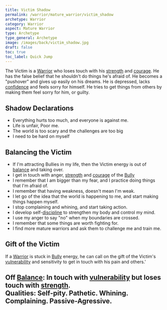 ```yaml
---
title: Victim Shadow
permalink: /warrior/mature_warrior/victim_shadow
archetype: Warrior
category: Warrior
aspect: Mature Warrior
type: Archetype
type_general: Archetype
image: /images/back/victim_shadow.jpg
draft: false
toc: true
toc_label: Quick Jump
---
```

 The Victim is a [Warrior](/warrior/mature_warrior) who loses touch with his [strength](/warrior/mature_warrior/strength) and [courage](/warrior/spirit/rebel/courage). He has the false belief that he shouldn't do things he's afraid of. He becomes a "pushover" and gives up easily on his dreams. He is depressed, lacks [confidence](/magician/heart/healer/confidence) and feels sorry for himself. He tries to get things from others by making them feel sorry for him, or guilty.   
  
  
## Shadow Declarations  
- Everything hurts too much, and everyone is against me.  
- Life is unfair, Poor me.  
- The world is too scary and the challenges are too big  
- I need to be hard on myself  
  
## Balancing the Victim  
- If I'm attracting Bullies in my life, then the Victim energy is out of [balance](/king/body/peace_maker/balance) and taking over.   
- I get in touch with anger, [strength](/warrior/mature_warrior/strength) and [courage](/warrior/spirit/rebel/courage) of the [Bully](/warrior/mature_warrior/bully_shadow)  
- I remember that I am bigger than my fear, and I practice doing things that I'm afraid of.   
- I remember that having weakness, doesn't mean I'm weak.  
- I let go of the idea that the world is happening to me, and start making things happen myself.   
- I stop complaining and whining, and start taking action.   
- I develop self-[discipline](/warrior/body/athlete/discipline) to strengthen my body and control my mind.   
- I use my anger to say "no" when my boundaries are crossed.   
- I remember that some things are worth fighting for.  
- I find more mature warriors and ask them to challenge me and train me.   
  
## Gift of the Victim  
If a [Warrior](/warrior/mature_warrior) is stuck in [Bully](/warrior/mature_warrior/bully_shadow) energy, he can call on the gift of the Victim's [vulnerability](/warrior/mature_warrior/vulnerability) and sensitivity to get in touch with his pain and others.'  
  
**Off [Balance](/king/body/peace_maker/balance):** In touch with [vulnerability](/warrior/mature_warrior/vulnerability) but loses touch with [strength](/warrior/mature_warrior/strength).  
**Qualities:** Self-pity. Pathetic. Whining. Complaining. Passive-Agressive.
---
